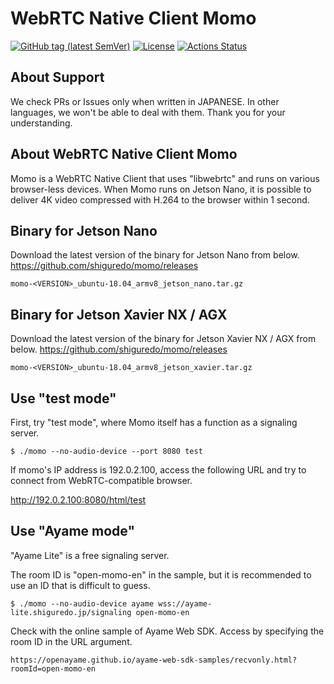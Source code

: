 # WebRTC Native Client Momo

[![GitHub tag (latest SemVer)](https://img.shields.io/github/tag/shiguredo/momo.svg)](https://github.com/shiguredo/momo)
[![License](https://img.shields.io/badge/License-Apache%202.0-blue.svg)](https://opensource.org/licenses/Apache-2.0)
[![Actions Status](https://github.com/shiguredo/momo/workflows/daily-build-workflow/badge.svg)](https://github.com/shiguredo/momo/actions)

## About Support

We check PRs or Issues only when written in JAPANESE.
In other languages, we won't be able to deal with them. Thank you for your understanding.

## About WebRTC Native Client Momo

Momo is a WebRTC Native Client that uses "libwebrtc" and runs on various browser-less devices.
When Momo runs on Jetson Nano, it is possible to deliver 4K video compressed with H.264 to the browser within 1 second.

## Binary for Jetson Nano

Download the latest version of the binary for Jetson Nano from below.
https://github.com/shiguredo/momo/releases

```
momo-<VERSION>_ubuntu-18.04_armv8_jetson_nano.tar.gz
```

## Binary for Jetson Xavier NX / AGX

Download the latest version of the binary for Jetson Xavier NX / AGX from below.
https://github.com/shiguredo/momo/releases

```
momo-<VERSION>_ubuntu-18.04_armv8_jetson_xavier.tar.gz
```

## Use "test mode"

First, try "test mode", where Momo itself has a function as a signaling server.

```shell
$ ./momo --no-audio-device --port 8080 test
```

If momo's IP address is 192.0.2.100, access the following URL and try to connect from WebRTC-compatible browser.

http://192.0.2.100:8080/html/test

## Use "Ayame mode"

"Ayame Lite" is a free signaling server.

The room ID is "open-momo-en" in the sample, but it is recommended to use an ID that is difficult to guess.

```shell
$ ./momo --no-audio-device ayame wss://ayame-lite.shiguredo.jp/signaling open-momo-en
```

Check with the online sample of Ayame Web SDK.
Access by specifying the room ID in the URL argument.

```
https://openayame.github.io/ayame-web-sdk-samples/recvonly.html?roomId=open-momo-en
```
